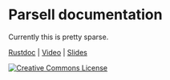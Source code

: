 # Parsell documentation

Currently this is pretty sparse.

[Rustdoc](http://asajeffrey.github.io/parsell) |
[Video](https://air.mozilla.org/bay-area-rust-meetup-february-2016/) |
[Slides](http://asajeffrey.github.io/parsell/doc/talks/sf-rust-2016-02-18/)

[![Creative Commons License](http://i.creativecommons.org/l/by/4.0/88x31.png)](http://creativecommons.org/licenses/by/4.0/)
